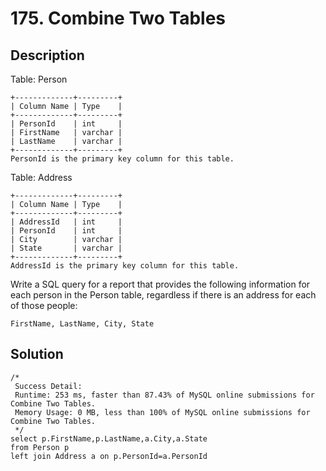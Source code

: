 # 175. Combine Two Tables

## Description

Table: Person

```
+-------------+---------+
| Column Name | Type    |
+-------------+---------+
| PersonId    | int     |
| FirstName   | varchar |
| LastName    | varchar |
+-------------+---------+
PersonId is the primary key column for this table.
```

Table: Address

```
+-------------+---------+
| Column Name | Type    |
+-------------+---------+
| AddressId   | int     |
| PersonId    | int     |
| City        | varchar |
| State       | varchar |
+-------------+---------+
AddressId is the primary key column for this table.
```

Write a SQL query for a report that provides the following information for each person in the Person table, regardless
if there is an address for each of those people:

```
FirstName, LastName, City, State
```
## Solution

```mysql
/*
 Success Detail:
 Runtime: 253 ms, faster than 87.43% of MySQL online submissions for Combine Two Tables.
 Memory Usage: 0 MB, less than 100% of MySQL online submissions for Combine Two Tables.
 */
select p.FirstName,p.LastName,a.City,a.State
from Person p 
left join Address a on p.PersonId=a.PersonId
```
